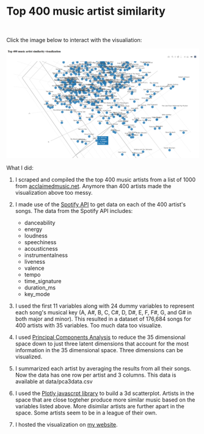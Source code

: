 # Top 400 music artist similarity

<br>

Click the image below to interact with the visualiation:

[<img src="images/screenshot.png">](http://numbermunch.com/MusicSpace/)

What I did:

1. I scraped and compiled the the top 400 music artists from a list of 1000 from [acclaimedmusic.net](www.acclaimedmusic.net). Anymore than 400 artists made the visualization above too messy.
2. I made use of the [Spotify API](https://developer.spotify.com/documentation/web-api/) to get data on each of the 400 artist's songs. The data from the Spotify API includes:
    * danceability
    * energy
    * loudness
    * speechiness
    * acousticness
    * instrumentalness
    * liveness
    * valence
    * tempo
    * time_signature
    * duration_ms
    * key_mode
    
3. I used the first 11 variables along with 24 dummy variables to represent each song's musical key (A, A#, B, C, C#, D, D#, E, F, F#, G, and G# in both major and minor). This resulted in a dataset of 176,684 songs for 400 artists with 35 variables. Too much data too visualize.

4. I used [Principal Components Analysis](https://en.wikipedia.org/wiki/Principal_component_analysis) to reduce the 35 dimensional space down to just three latent dimensions that account for the most information in the 35 dimensional space. Three dimensions can be visualized.

5. I summarized each artist by averaging the results from all their songs. Now the data has one row per artist and 3 columns. This data is available at data/pca3data.csv

6. I used the [Plotly javascrpt library](https://plotly.com/javascript/) to build a 3d scatterplot. Artists in the space that are close togteher produce more similar music based on the variables listed above. More disimilar artists are further apart in the space. Some artists seem to be in a league of their own.

7. I hosted the visualization on [my website](http://numbermunch.com/MusicSpace/).

<br>
<br>
<br>